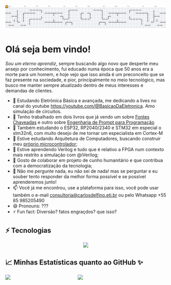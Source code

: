 <picture>
  <source media="(prefers-color-scheme: dark)" srcset="https://raw.githubusercontent.com/carlosdelfino/carlosdelfino/output/pacman-contribution-graph-dark.svg">
  <source media="(prefers-color-scheme: light)" srcset="https://raw.githubusercontent.com/carlosdelfino/carlosdelfino/output/pacman-contribution-graph.svg">
  <img alt="pacman contribution graph" src="https://raw.githubusercontent.com/carlosdelfino/carlosdelfino/output/pacman-contribution-graph.svg">
</picture>

Olá seja bem vindo!
===================

_Sou um eterno aprendiz_, sempre buscando algo novo que desperte meu ansejo por conhecimento, fui educado numa época que 50 anos era a morte para um homem, e hoje vejo que isso ainda é um preconceito que se faz presente na sociedade, e pior, principalmente no meio tecnológico, mas busco me manter sempre atualizado dentro de meus interesses e demandas de clientes.

- 🔭 Estudando Eletrônica Básica e avançada, me dedicando a lives no canal do youtube https://youtube.com/@BasicaoDaEletronica. Amo simulação de circuitos.
- 📖 Tenho trabalhado em dois livros que já vendo um sobre [Fontes Chaveadas](https://fontechaveada.com) e outro sobre [Engenharia de Prompt para Programação](https://pay.hotmart.com/P98416403J?off=9k7ipjb2)
- 🔭 Também estudando o ESP32, RP2040/2340 e STM32 em especial o stm32n6, com muito desejo de me tornar um especialista em Cortex-M
- 🔭 Estive estudando Arquitetura de Computadores, buscando construir meu [próprio microcontrolador](https://github.com/riscuinho);
- 🌱 Estive aprendendo Verilog e tudo que é relativo a FPGA num contexto mais restrito a simulação com @iVerilog;
- 👯 Gosto de colaborar em projeto de cunho humanitário e que contribua com a democratização da tecnologia;
- 💬 Não me pergunte nada, eu não sei de nada! mas se perguntar e eu souber tento responder da melhor forma possível e se possível aprenderemos junto!
- 📫 Você já me encontrou, use a plataforma para isso, você pode usar também o e-mail consultoria@carlosdelfino.eti.br ou pelo Whatsapp +55 85 985205490
- 😄 Pronouns: ???
- ⚡ Fun fact: Diversão? fatos engraçdos? que isso?

## ⚡ Tecnologias
<p align="center">
  <img src="https://skillicons.dev/icons?i=html,angular,react,js,typescript,nodejs,java,c,python,django,nativescript,firebase,verilog,esp32,stm32,risc-v,arduino,linux,docker,sqlite,mysql,vscode,windsurf,eclipse,vim,bash,git,github,gitlab,salesforce,chatgpt,gmail,ipfs"></img>
</p>
  

## 📈 Minhas Estatísticas quanto ao GitHub ✨


<img align="left" width="45%" src="https://github-readme-stats.vercel.app/api?username=carlosdelfino&show_icons=true&theme=merko"></img>

<img width="47%" src="https://github-readme-stats.vercel.app/api/top-langs/?username=carlosdelfino&layout=compact&theme=merko"></img>
